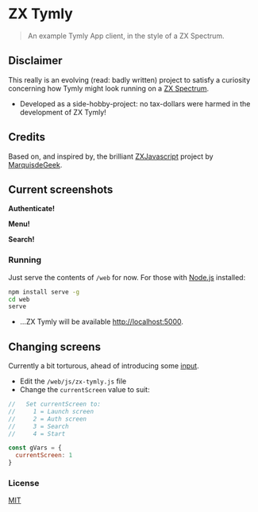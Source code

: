 # ZX Tymly

> An example Tymly App client, in the style of a ZX Spectrum. 

## Disclaimer

This really is an evolving (read: badly written) project to satisfy a curiosity concerning how Tymly might look running on a [ZX Spectrum](https://en.wikipedia.org/wiki/ZX_Spectrum).
 
* Developed as a side-hobby-project: no tax-dollars were harmed in the development of ZX Tymly!

## Credits

Based on, and inspired by, the brilliant [ZXJavascript](https://github.com/MarquisdeGeek/ZXJavascript) project by [MarquisdeGeek](https://github.com/MarquisdeGeek).


## Current screenshots

__Authenticate!__

__Menu!__


__Search!__


### Running

Just serve the contents of `/web` for now. For those with [Node.js](https://nodejs.org/en/) installed:

``` bash
npm install serve -g
cd web
serve
```

* ...ZX Tymly will be available [http://localhost:5000](http://localhost:5000).

## Changing screens

Currently a bit torturous, ahead of introducing some [input](https://github.com/MarquisdeGeek/ZXJavascript/tree/master/examples/input).

* Edit the `/web/js/zx-tymly.js` file
* Change the `currentScreen` value to suit:

```javascript
//   Set currentScreen to:
//     1 = Launch screen
//     2 = Auth screen
//     3 = Search
//     4 = Start

const gVars = {
  currentScreen: 1
}
``` 



### <a name="license"></a>License

[MIT](https://github.com/wmfs/zx-tymly/blob/master/LICENSE)
